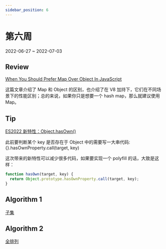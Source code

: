 ```yaml
---
sidebar_position: 6
---
```


# 第六周

2022-06-27 ~ 2022-07-03

## Review

[When You Should Prefer Map Over Object In JavaScript](https://www.zhenghao.io/posts/object-vs-map)

这篇文章介绍了 Map 和 Object 的区别，也介绍了在 V8 加持下，它们在不同场景下的性能区别；总的来说，如果你只是想要一个 hash map，那么就建议使用 Map。

## Tip

[ES2022 新特性：Object.hasOwn()](https://ost.51cto.com/posts/10066)

此前要判断某个 key 是否存在于 Object 中的需要写一大串代码: {}.hasOwnProperty.call(target, key)

这次带来的新特性可以减少很多代码，如果要实现一个 polyfill 的话，大致是这样：

```javascript
function hasOwn(target, key) {
  return Object.prototype.hasOwnProperty.call(target, key);
}
```

## Algorithm 1

[子集](https://github.com/JunwuHuang/leetcode-daily/blob/master/subsets/%E5%AD%90%E9%9B%86.md)

## Algorithm 2

[全排列](https://github.com/JunwuHuang/leetcode-daily/blob/master/permutations/%E5%85%A8%E6%8E%92%E5%88%97.md)
